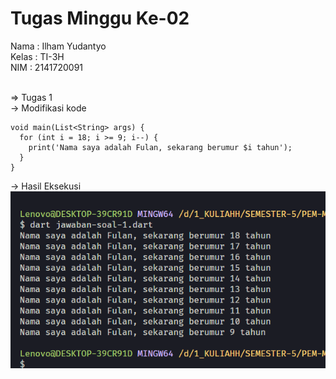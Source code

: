 # Tugas Minggu Ke-02 
Nama  : Ilham Yudantyo <br>
Kelas : TI-3H <br>
NIM   : 2141720091 <br> <br>

=> Tugas 1 <br>
-> Modifikasi kode
```
void main(List<String> args) {
  for (int i = 18; i >= 9; i--) {
    print('Nama saya adalah Fulan, sekarang berumur $i tahun');
  }
}
```
-> Hasil Eksekusi <br>
![screenshot](docs/tugas-02.png)



